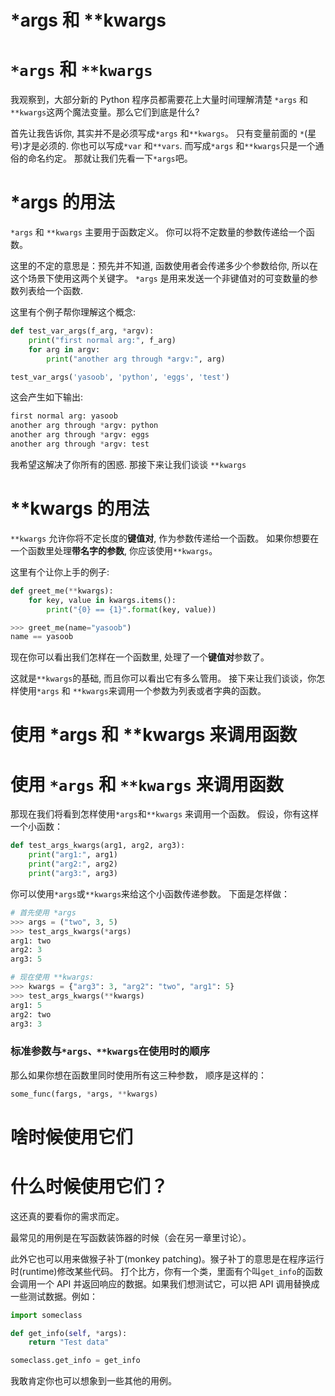 # *args 和 **kwargs

# `*args` 和 `**kwargs`

我观察到，大部分新的 Python 程序员都需要花上大量时间理解清楚 `*args` 和`**kwargs`这两个魔法变量。那么它们到底是什么?

首先让我告诉你, 其实并不是必须写成`*args` 和`**kwargs`。 只有变量前面的 `*`(星号)才是必须的. 你也可以写成`*var` 和`**vars`. 而写成`*args` 和`**kwargs`只是一个通俗的命名约定。 那就让我们先看一下`*args`吧。

# *args 的用法

`*args` 和 `**kwargs` 主要用于函数定义。 你可以将不定数量的参数传递给一个函数。

这里的不定的意思是：预先并不知道, 函数使用者会传递多少个参数给你, 所以在这个场景下使用这两个关键字。 `*args` 是用来发送一个非键值对的可变数量的参数列表给一个函数.

这里有个例子帮你理解这个概念:

```py
def test_var_args(f_arg, *argv):
    print("first normal arg:", f_arg)
    for arg in argv:
        print("another arg through *argv:", arg)

test_var_args('yasoob', 'python', 'eggs', 'test') 
```

这会产生如下输出:

```py
first normal arg: yasoob
another arg through *argv: python
another arg through *argv: eggs
another arg through *argv: test 
```

我希望这解决了你所有的困惑. 那接下来让我们谈谈 `**kwargs`

# **kwargs 的用法

`**kwargs` 允许你将不定长度的**键值对**, 作为参数传递给一个函数。 如果你想要在一个函数里处理**带名字的参数**, 你应该使用`**kwargs`。

这里有个让你上手的例子:

```py
def greet_me(**kwargs):
    for key, value in kwargs.items():
        print("{0} == {1}".format(key, value))

>>> greet_me(name="yasoob")
name == yasoob 
```

现在你可以看出我们怎样在一个函数里, 处理了一个**键值对**参数了。

这就是`**kwargs`的基础, 而且你可以看出它有多么管用。 接下来让我们谈谈，你怎样使用`*args` 和 `**kwargs`来调用一个参数为列表或者字典的函数。

# 使用 *args 和 **kwargs 来调用函数

# 使用 `*args` 和 `**kwargs` 来调用函数

那现在我们将看到怎样使用`*args`和`**kwargs` 来调用一个函数。 假设，你有这样一个小函数：

```py
def test_args_kwargs(arg1, arg2, arg3):
    print("arg1:", arg1)
    print("arg2:", arg2)
    print("arg3:", arg3) 
```

你可以使用`*args`或`**kwargs`来给这个小函数传递参数。 下面是怎样做：

```py
# 首先使用 *args
>>> args = ("two", 3, 5)
>>> test_args_kwargs(*args)
arg1: two
arg2: 3
arg3: 5

# 现在使用 **kwargs:
>>> kwargs = {"arg3": 3, "arg2": "two", "arg1": 5}
>>> test_args_kwargs(**kwargs)
arg1: 5
arg2: two
arg3: 3 
```

### 标准参数与`*args、**kwargs`在使用时的顺序

那么如果你想在函数里同时使用所有这三种参数， 顺序是这样的：

```py
some_func(fargs, *args, **kwargs) 
```

# 啥时候使用它们

# 什么时候使用它们？

这还真的要看你的需求而定。

最常见的用例是在写函数装饰器的时候（会在另一章里讨论）。

此外它也可以用来做猴子补丁(monkey patching)。猴子补丁的意思是在程序运行时(runtime)修改某些代码。 打个比方，你有一个类，里面有个叫`get_info`的函数会调用一个 API 并返回响应的数据。如果我们想测试它，可以把 API 调用替换成一些测试数据。例如：

```py
import someclass

def get_info(self, *args):
    return "Test data"

someclass.get_info = get_info 
```

我敢肯定你也可以想象到一些其他的用例。